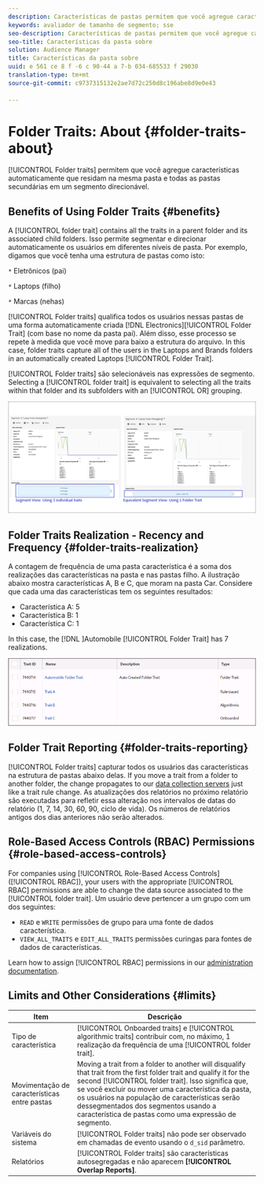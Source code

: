 ```yaml
---
description: Características de pastas permitem que você agregue características que residam na mesma pasta e todas as pastas filho em um segmento direcionável.
keywords: avaliador de tamanho de segmento; sse
seo-description: Características de pastas permitem que você agregue características que residam na mesma pasta e todas as pastas filho em um segmento direcionável.
seo-title: Características da pasta sobre
solution: Audience Manager
title: Características da pasta sobre
uuid: e 561 ce 8 f -6 c 90-44 a 7-b 034-685533 f 29030
translation-type: tm+mt
source-git-commit: c9737315132e2ae7d72c250d8c196abe8d9e0e43

---
```



# Folder Traits: About {#folder-traits-about}

[!UICONTROL Folder traits] permitem que você agregue características automaticamente que residam na mesma pasta e todas as pastas secundárias em um segmento direcionável.

## Benefits of Using Folder Traits {#benefits}

A [!UICONTROL folder trait] contains all the traits in a parent folder and its associated child folders. Isso permite segmentar e direcionar automaticamente os usuários em diferentes níveis de pasta. Por exemplo, digamos que você tenha uma estrutura de pastas como isto:

`*` Eletrônicos (pai)

`*` Laptops (filho)

`*` Marcas (nehas)

[!UICONTROL Folder traits] qualifica todos os usuários nessas pastas de uma forma automaticamente criada [!DNL Electronics][!UICONTROL Folder Trait] (com base no nome da pasta pai). Além disso, esse processo se repete à medida que você move para baixo a estrutura do arquivo. In this case, folder traits capture all of the users in the Laptops and Brands folders in an automatically created Laptops [!UICONTROL Folder Trait].

[!UICONTROL Folder traits] são selecionáveis nas expressões de segmento. Selecting a [!UICONTROL folder trait] is equivalent to selecting all the traits within that folder and its subfolders with an [!UICONTROL OR] grouping.

![](assets/folder-traits-compare-border.jpg)

## Folder Traits Realization - Recency and Frequency {#folder-traits-realization}

A contagem de frequência de uma pasta característica é a soma dos realizações das características na pasta e nas pastas filho. A ilustração abaixo mostra características A, B e C, que moram na pasta Car. Considere que cada uma das características tem os seguintes resultados:

* Característica A: 5
* Característica B: 1
* Característica C: 1

In this case, the [!DNL ]Automobile [!UICONTROL Folder Trait] has 7 realizations.

![](assets/folder_traits_rollup_border.png)

## Folder Trait Reporting {#folder-traits-reporting}

[!UICONTROL Folder traits] capturar todos os usuários das características na estrutura de pastas abaixo delas. If you move a trait from a folder to another folder, the change propagates to our [data collection servers](../../reference/system-components/components-data-collection.md) just like a trait rule change. As atualizações dos relatórios no próximo relatório são executadas para refletir essa alteração nos intervalos de datas do relatório (1, 7, 14, 30, 60, 90, ciclo de vida). Os números de relatórios antigos dos dias anteriores não serão alterados.

## Role-Based Access Controls (RBAC) Permissions {#role-based-access-controls}

For companies using [!UICONTROL Role-Based Access Controls] ([!UICONTROL RBAC]), your users with the appropriate [!UICONTROL RBAC] permissions are able to change the data source associated to the [!UICONTROL folder trait]. Um usuário deve pertencer a um grupo com um dos seguintes:

* `READ` e `WRITE` permissões de grupo para uma fonte de dados característica.
* `VIEW_ALL_TRAITS` e `EDIT_ALL_TRAITS` permissões curingas para fontes de dados de características.

Learn how to assign [!UICONTROL RBAC] permissions in our [administration documentation](../../features/administration/administration-overview.md#create-group).

## Limits and Other Considerations {#limits}

| Item | Descrição |
|---|---|
| Tipo de característica | [!UICONTROL Onboarded traits] e [!UICONTROL algorithmic traits] contribuir com, no máximo, 1 realização da frequência de uma [!UICONTROL folder trait]. |
| Movimentação de características entre pastas | Moving a trait from a folder to another will disqualify that trait from the first folder trait and qualify it for the second [!UICONTROL folder trait]. Isso significa que, se você excluir ou mover uma característica da pasta, os usuários na população de características serão dessegmentados dos segmentos usando a característica de pastas como uma expressão de segmento. |
| Variáveis do sistema | [!UICONTROL Folder traits] não pode ser observado em chamadas de evento usando o `d_sid` parâmetro. |
| Relatórios | [!UICONTROL Folder traits] são características autosegregadas e não aparecem **[!UICONTROL Overlap Reports]**. |